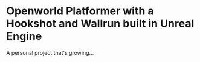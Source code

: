 # Openworld Platformer with a Hookshot and Wallrun built in Unreal Engine
A personal project that's growing...
